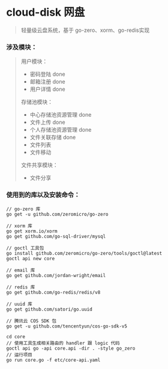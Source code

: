 # cloud-disk 网盘

> 轻量级云盘系统，基于 go-zero、xorm、go-redis实现

### 涉及模块：
> 用户模块：
>   - 密码登陆 done
>   - 邮箱注册 done
>   - 用户详情 done
> 
> 存储池模块：
>   - 中心存储池资源管理 done
>   - 文件上传 done
>   - 个人存储池资源管理 done
>   - 文件关联存储 done
>   - 文件列表
>   - 文件移动
> 
> 文件共享模块：
>   - 文件分享

### 使用到的库以及安装命令：
```shell
// go-zero 库
go get -u github.com/zeromicro/go-zero 

// xorm 库
go get xorm.io/xorm 
go get github.com/go-sql-driver/mysql  

// goctl 工具包
go install github.com/zeromicro/go-zero/tools/goctl@latest
goctl api new core
 
// email 库 
go get github.com/jordan-wright/email

// redis 库
go get github.com/go-redis/redis/v8

// uuid 库
go get github.com/satori/go.uuid

// 腾讯云 COS SDK 包
go get -u github.com/tencentyun/cos-go-sdk-v5

cd core
// 使用工具生成相关路由的 handler 跟 logic 代码
goctl api go -api core.api -dir . -style go_zero
// 运行项目
go run core.go -f etc/core-api.yaml
```